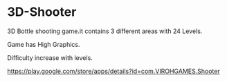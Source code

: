 # 3D-Shooter
3D Bottle shooting game.it contains 3 different areas with 24 Levels.

Game has High Graphics.

Difficulty increase with levels.

https://play.google.com/store/apps/details?id=com.VIROHGAMES.Shooter
